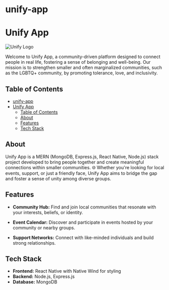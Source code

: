 # unify-app
# Unify App

![Unify Logo](./assets/unify-logo.png)

Welcome to Unify App, a community-driven platform designed to connect people in real life, fostering a sense of belonging and well-being. Our mission is to strengthen smaller and often marginalized communities, such as the LGBTQ+ community, by promoting tolerance, love, and inclusivity.

## Table of Contents

- [unify-app](#unify-app)
- [Unify App](#unify-app-1)
  - [Table of Contents](#table-of-contents)
  - [About](#about)
  - [Features](#features)
  - [Tech Stack](#tech-stack)

## About

Unify App is a MERN (MongoDB, Express.js, React Native, Node.js) stack project developed to bring people together and create meaningful connections within smaller communities. 🌐 Whether you're looking for local events, support, or just a friendly face, Unify App aims to bridge the gap and foster a sense of unity among diverse groups.

## Features

- **Community Hub:** Find and join local communities that resonate with your interests, beliefs, or identity.
  
- **Event Calendar:** Discover and participate in events hosted by your community or nearby groups.

- **Support Networks:** Connect with like-minded individuals and build strong relationships.

## Tech Stack

- **Frontend:** React Native with Native Wind for styling
- **Backend:** Node.js, Express.js
- **Database:** MongoDB

